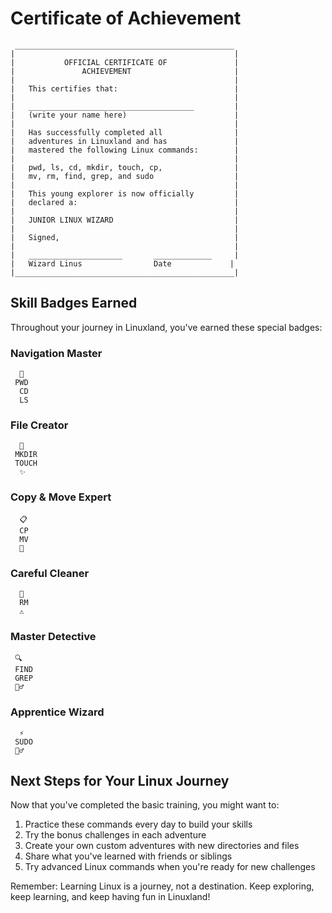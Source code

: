 # Certificate of Achievement

```
 _________________________________________________
|                                                 |
|           OFFICIAL CERTIFICATE OF               |
|               ACHIEVEMENT                       |
|                                                 |
|   This certifies that:                          |
|                                                 |
|   _____________________________________         |
|   (write your name here)                        |
|                                                 |
|   Has successfully completed all                |
|   adventures in Linuxland and has               |
|   mastered the following Linux commands:        |
|                                                 |
|   pwd, ls, cd, mkdir, touch, cp,                |
|   mv, rm, find, grep, and sudo                  |
|                                                 |
|   This young explorer is now officially         |
|   declared a:                                   |
|                                                 |
|   JUNIOR LINUX WIZARD                           |
|                                                 |
|   Signed,                                       |
|                                                 |
|   _____________________       _____________     |
|   Wizard Linus                Date             |
|_________________________________________________|
```

## Skill Badges Earned

Throughout your journey in Linuxland, you've earned these special badges:

### Navigation Master
```
  🧭
 PWD
  CD
  LS
```

### File Creator
```
  📝
 MKDIR
 TOUCH
  ✨
```

### Copy & Move Expert
```
  📋
  CP
  MV
  🚚
```

### Careful Cleaner
```
  🧹
  RM
  ⚠️
```

### Master Detective
```
 🔍
 FIND
 GREP
 🕵️‍♂️
```

### Apprentice Wizard
```
  ⚡️
 SUDO
 🧙‍♂️
```

## Next Steps for Your Linux Journey

Now that you've completed the basic training, you might want to:

1. Practice these commands every day to build your skills
2. Try the bonus challenges in each adventure
3. Create your own custom adventures with new directories and files
4. Share what you've learned with friends or siblings
5. Try advanced Linux commands when you're ready for new challenges

Remember: Learning Linux is a journey, not a destination. Keep exploring, keep learning, and keep having fun in Linuxland!
